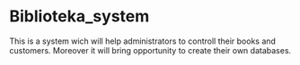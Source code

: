 # Biblioteka_system
This is a system wich will help administrators to controll their books and customers. Moreover it will bring opportunity to create their own databases. 
<Still in progress>
